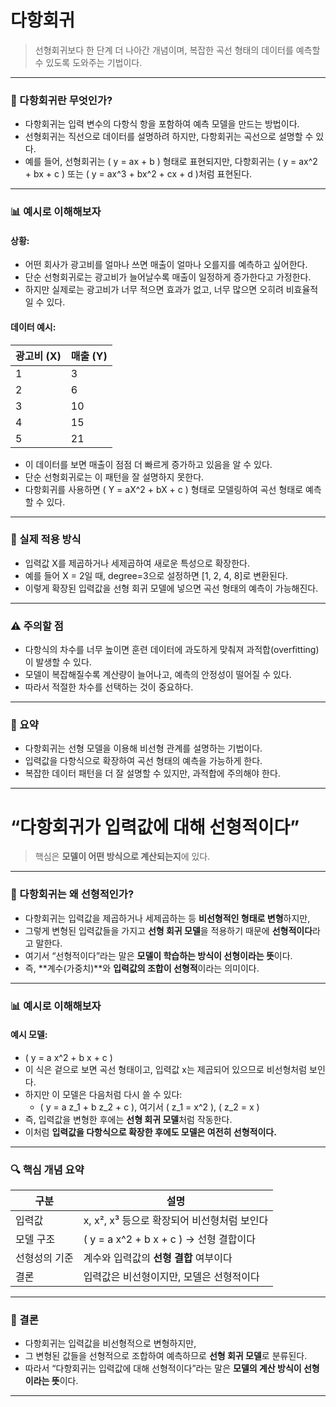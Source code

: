 # 다항회귀
> 선형회귀보다 한 단계 더 나아간 개념이며, 복잡한 곡선 형태의 데이터를 예측할 수 있도록 도와주는 기법이다.

---

### 🧠 다항회귀란 무엇인가?

- 다항회귀는 입력 변수의 다항식 항을 포함하여 예측 모델을 만드는 방법이다.  
- 선형회귀는 직선으로 데이터를 설명하려 하지만, 다항회귀는 곡선으로 설명할 수 있다.  
- 예를 들어, 선형회귀는 \( y = ax + b \) 형태로 표현되지만, 다항회귀는 \( y = ax^2 + bx + c \) 또는 \( y = ax^3 + bx^2 + cx + d \)처럼 표현된다.  

---

### 📊 예시로 이해해보자

#### 상황:
- 어떤 회사가 광고비를 얼마나 쓰면 매출이 얼마나 오를지를 예측하고 싶어한다.  
- 단순 선형회귀로는 광고비가 늘어날수록 매출이 일정하게 증가한다고 가정한다.  
- 하지만 실제로는 광고비가 너무 적으면 효과가 없고, 너무 많으면 오히려 비효율적일 수 있다.  

#### 데이터 예시:
| 광고비 (X) | 매출 (Y) |
|-----------|----------|
| 1         | 3        |
| 2         | 6        |
| 3         | 10       |
| 4         | 15       |
| 5         | 21       |

- 이 데이터를 보면 매출이 점점 더 빠르게 증가하고 있음을 알 수 있다.  
- 단순 선형회귀로는 이 패턴을 잘 설명하지 못한다.  
- 다항회귀를 사용하면 \( Y = aX^2 + bX + c \) 형태로 모델링하여 곡선 형태로 예측할 수 있다.  

---

### 🧪 실제 적용 방식

- 입력값 X를 제곱하거나 세제곱하여 새로운 특성으로 확장한다.  
- 예를 들어 X = 2일 때, degree=3으로 설정하면 [1, 2, 4, 8]로 변환된다.  
- 이렇게 확장된 입력값을 선형 회귀 모델에 넣으면 곡선 형태의 예측이 가능해진다.  

---

### ⚠️ 주의할 점

- 다항식의 차수를 너무 높이면 훈련 데이터에 과도하게 맞춰져 과적합(overfitting)이 발생할 수 있다.  
- 모델이 복잡해질수록 계산량이 늘어나고, 예측의 안정성이 떨어질 수 있다.  
- 따라서 적절한 차수를 선택하는 것이 중요하다.  

---

### 🎯 요약

- 다항회귀는 선형 모델을 이용해 비선형 관계를 설명하는 기법이다.  
- 입력값을 다항식으로 확장하여 곡선 형태의 예측을 가능하게 한다.  
- 복잡한 데이터 패턴을 더 잘 설명할 수 있지만, 과적합에 주의해야 한다.  

---

# “다항회귀가 입력값에 대해 선형적이다”
> 핵심은 **모델이 어떤 방식으로 계산되는지**에 있다. 
---

### 🧠 다항회귀는 왜 선형적인가?

- 다항회귀는 입력값을 제곱하거나 세제곱하는 등 **비선형적인 형태로 변형**하지만,  
- 그렇게 변형된 입력값들을 가지고 **선형 회귀 모델**을 적용하기 때문에 **선형적이다**라고 말한다.  
- 여기서 “선형적이다”라는 말은 **모델이 학습하는 방식이 선형이라는 뜻**이다.  
- 즉, **계수(가중치)**와 **입력값의 조합이 선형적**이라는 의미이다.  

---

### 📊 예시로 이해해보자

#### 예시 모델:
- \( y = a x^2 + b x + c \)  
- 이 식은 겉으로 보면 곡선 형태이고, 입력값 x는 제곱되어 있으므로 비선형처럼 보인다.  
- 하지만 이 모델은 다음처럼 다시 쓸 수 있다:  
  - \( y = a z_1 + b z_2 + c \), 여기서 \( z_1 = x^2 \), \( z_2 = x \)  
- 즉, 입력값을 변형한 후에는 **선형 회귀 모델**처럼 작동한다.  
- 이처럼 **입력값을 다항식으로 확장한 후에도 모델은 여전히 선형적이다.**  

---

### 🔍 핵심 개념 요약

| 구분             | 설명                                      |
|------------------|-------------------------------------------|
| 입력값           | x, x², x³ 등으로 확장되어 비선형처럼 보인다 |
| 모델 구조        | \( y = a x^2 + b x + c \) → 선형 결합이다   |
| 선형성의 기준    | 계수와 입력값의 **선형 결합** 여부이다       |
| 결론             | 입력값은 비선형이지만, 모델은 선형적이다     |

---

### 🎯 결론

- 다항회귀는 입력값을 비선형적으로 변형하지만,  
- 그 변형된 값들을 선형적으로 조합하여 예측하므로 **선형 회귀 모델**로 분류된다.  
- 따라서 “다항회귀는 입력값에 대해 선형적이다”라는 말은 **모델의 계산 방식이 선형이라는 뜻**이다.  

---
